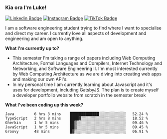 ### Kia ora I'm Luke!

[![Linkedin Badge](https://img.shields.io/badge/-LinkedIn-0e76a8?style=flat-square&logo=Linkedin&logoColor=white)](https://www.linkedin.com/in/luke-stynes/)
[![Instagram Badge](https://img.shields.io/badge/-Instagram-e4405f?style=flat-square&logo=Instagram&logoColor=white)](https://www.instagram.com/luke.stynes/)
[![TikTok Badge](https://img.shields.io/badge/TikTok-Follow-blue)](https://www.tiktok.com/@luke_stynes)

I am a software engineering student trying to find where I want to specialise and direct my career. I currently love all aspects of development and engineering and am open to anything.

**What I'm currently up to?**
- This semester I'm taking a range of papers including Web Computing Architecture, Formal Languages and Compilers, Internet Technology and Networking, and Software Engineering II. I'm most interested currently by Web Computing Architecture as we are diving into creating web apps and making our own API's.
- In my personal time I am currently learning about Javascript and it's uses for development, including GatsbyJS. The plan is to create myself a developer portfolio website from scratch in the semester break


**What I've been coding up this week?**
<!--START_SECTION:waka-->

```text
Java         6 hrs 3 mins    █████████████░░░░░░░░░░░░   52.24 %
TypeScript   2 hrs 8 mins    ████▓░░░░░░░░░░░░░░░░░░░░   18.52 %
Gherkin      1 hr 5 mins     ██▒░░░░░░░░░░░░░░░░░░░░░░   09.46 %
JavaScript   1 hr 5 mins     ██▒░░░░░░░░░░░░░░░░░░░░░░   09.45 %
Groovy       48 mins         █▓░░░░░░░░░░░░░░░░░░░░░░░   06.91 %
```

<!--END_SECTION:waka-->
